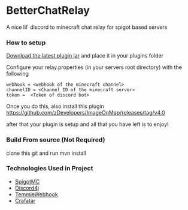 # BetterChatRelay
A nice lil' discord to minecraft chat relay  for spigot based servers

### How to setup
[Download the latest plugin jar](https://github.com/femboy-neal/betterChatRelay/releases/download/0.2.0/betterMinecraftRelay-1.0-SNAPSHOT.jar)
and place it in your plugins folder

Configure your relay.properties (in your servers root directory) with the following
```properties
webhook = <webhook of the minecraft channel>
channelID = <Channel ID of the minecraft server>
token =  <Token of discord bot>
```
Once you do this, also install this plugin
https://github.com/zDevelopers/ImageOnMap/releases/tag/v4.0

after that your plugin is setup and all that you have left is to enjoy!

### Build From source (Not Required)
clone this git and run mvn install

### Technologies Used in Project 
* [SpigotMC](https://www.spigotmc.org/)
* [Discord4j](https://github.com/Discord4J/Discord4J)
* [TemmieWebhook](https://github.com/MrPowerGamerBR/TemmieWebhook)
* [Crafatar](https://github.com/crafatar/crafatar)
